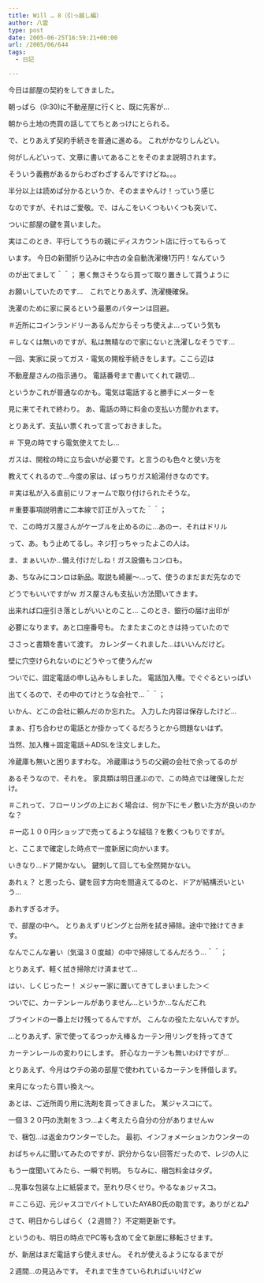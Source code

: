 ```yaml
---
title: Will … 8（引っ越し編）
author: 八雲
type: post
date: 2005-06-25T16:59:21+00:00
url: /2005/06/644
tags:
  - 日記

---
```

今日は部屋の契約をしてきました。
  
朝っぱら（9:30)に不動産屋に行くと、既に先客が…
  
朝から土地の売買の話しててちとあっけにとられる。

で、とりあえず契約手続きを普通に進める。 これがかなりしんどい。
  
何がしんどいって、文章に書いてあることをそのまま説明されます。
  
そういう義務があるからわざわざするんですけどね。。。
  
半分以上は読めば分かるというか、そのままやんけ！っていう感じ
  
なのですが、それはご愛敬。で、はんこをいくつもいくつも突いて、
  
ついに部屋の鍵を貰いました。

実はこのとき、平行してうちの親にディスカウント店に行ってもらって
  
います。 今日の新聞折り込みに中古の全自動洗濯機1万円！なんていう
  
のが出てまして＾＾； 悪く無さそうなら買って取り置きして貰うように
  
お願いしていたのです…　これでとりあえず、洗濯機確保。
  
洗濯のために家に戻るという最悪のパターンは回避。
  
＃近所にコインランドリーあるんだからそっち使えよ…っていう気も
  
＃しなくは無いのですが、私は無精なので家にないと洗濯しなそうです…

一回、実家に戻ってガス・電気の開栓手続きをします。ここら辺は
  
不動産屋さんの指示通り。 電話番号まで書いてくれて親切…
  
というかこれが普通なのかも。電気は電話すると勝手にメーターを
  
見に来てそれで終わり。 あ、電話の時に料金の支払い方聞かれます。
  
とりあえず、支払い票くれって言っておきました。
  
＃ 下見の時ですら電気使えてたし…
  
ガスは、開栓の時に立ち会いが必要です。と言うのも色々と使い方を
  
教えてくれるので…今度の家は、ばっちりガス給湯付きなのです。
  
＃実は私が入る直前にリフォームで取り付けられたそうな。
  
＃重要事項説明書に二本線で訂正が入ってた＾＾；
  
で、この時ガス屋さんがケーブルを止めるのに…あのー、それはドリル
  
って、あ。もう止めてるし。ネジ打っちゃったよこの人は。
  
ま、まぁいいか…備え付けだしね！ガス設備もコンロも。
  
あ、ちなみにコンロは新品。取説も綺麗～…って、使うのまだまだ先なので
  
どうでもいいですがｗ ガス屋さんも支払い方法聞いてきます。
  
出来れば口座引き落としがいいとのこと… このとき、銀行の届け出印が
  
必要になります。あと口座番号も。 たまたまこのときは持っていたので
  
ささっと書類を書いて渡す。 カレンダーくれました…はいいんだけど。
  
壁に穴空けられないのにどうやって使うんだｗ

ついでに、固定電話の申し込みもしました。 電話加入権。でぐぐるといっぱい
  
出てくるので、その中のてけとうな会社で…＾＾；
  
いかん、どこの会社に頼んだのか忘れた。 入力した内容は保存したけど…
  
まぁ、打ち合わせの電話とか掛かってくるだろうとから問題ないはず。
  
当然、加入権＋固定電話＋ADSLを注文しました。

冷蔵庫も無いと困りますわな。 冷蔵庫はうちの父親の会社で余ってるのが
  
あるそうなので、それを。 家具類は明日運ぶので、この時点では確保しただけ。
  
＃これって、フローリングの上におく場合は、何か下にモノ敷いた方が良いのかな？
  
＃一応１００円ショップで売ってるような絨毯？を敷くつもりですが。

と、ここまで確定した時点で一度新居に向かいます。
  
いきなり…ドア開かない。 鍵刺して回しても全然開かない。
  
あれぇ？ と思ったら、鍵を回す方向を間違えてるのと、ドアが結構渋いという…
  
あれすぎるオチ。

で、部屋の中へ。 とりあえずリビングと台所を拭き掃除。途中で挫けてきます。
  
なんでこんな暑い（気温３０度越）の中で掃除してるんだろう…＾＾；
  
とりあえず、軽く拭き掃除だけ済ませて…
  
はい、しくじったー！ メジャー家に置いてきてしまいました＞＜
  
ついでに、カーテンレールがありません…というか…なんだこれ
  
ブラインドの一番上だけ残ってるんですが。 こんなの役たたないんですが。
  
…とりあえず、家で使ってるつっかえ棒＆カーテン用リングを持ってきて
  
カーテンレールの変わりにします。 肝心なカーテンも無いわけですが…
  
とりあえず、今月はウチの弟の部屋で使われているカーテンを拝借します。
  
来月になったら買い換え～。

あとは、ご近所周り用に洗剤を買ってきました。 某ジャスコにて。
  
一個３２０円の洗剤を３つ…よく考えたら自分の分がありませんｗ
  
で、梱包…は返金カウンターでした。 最初、インフォメーションカウンターの
  
おばちゃんに聞いてみたのですが、訳分からない回答だったので、レジの人に
  
もう一度聞いてみたら、一瞬で判明。 ちなみに、梱包料金はタダ。
  
…見事な包装な上に紙袋まで。至れり尽くせり。やるなぁジャスコ。
  
＃ここら辺、元ジャスコでバイトしていたAYABO氏の助言です。ありがとね♪

さて、明日からしばらく（２週間？）不定期更新です。
  
というのも、明日の時点でPC等も含めて全て新居に移転させます。
  
が、新居はまだ電話すら使えません。 それが使えるようになるまでが
  
２週間…の見込みです。 それまで生きていられればいいけどｗ
